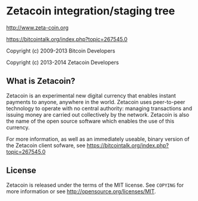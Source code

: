 Zetacoin integration/staging tree
=================================

http://www.zeta-coin.org

https://bitcointalk.org/index.php?topic=267545.0

Copyright (c) 2009-2013 Bitcoin Developers

Copyright (c) 2013-2014 Zetacoin Developers

What is Zetacoin?
----------------

Zetacoin is an experimental new digital currency that enables instant payments to
anyone, anywhere in the world. Zetacoin uses peer-to-peer technology to operate
with no central authority: managing transactions and issuing money are carried
out collectively by the network. Zetacoin is also the name of the open source
software which enables the use of this currency.

For more information, as well as an immediately useable, binary version of
the Zetacoin client sofware, see https://bitcointalk.org/index.php?topic=267545.0

License
-------

Zetacoin is released under the terms of the MIT license. See `COPYING` for more
information or see http://opensource.org/licenses/MIT.
